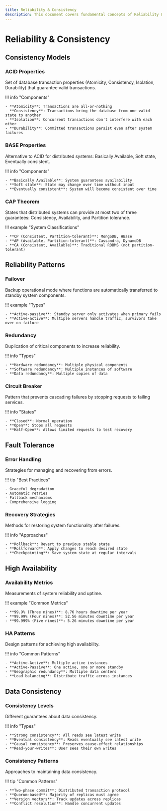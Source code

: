 ```yaml
---
title: Reliability & Consistency
description: This document covers fundamental concepts of Reliability & Consistency in System Design
---
```


# Reliability & Consistency

## Consistency Models

### ACID Properties

Set of database transaction properties (Atomicity, Consistency, Isolation,
Durability) that guarantee valid transactions.

!!! info "Components"

    - **Atomicity**: Transactions are all-or-nothing
    - **Consistency**: Transactions bring the database from one valid state to another
    - **Isolation**: Concurrent transactions don't interfere with each other
    - **Durability**: Committed transactions persist even after system failures

### BASE Properties

Alternative to ACID for distributed systems: Basically Available, Soft state,
Eventually consistent.

!!! info "Components"

    - **Basically Available**: System guarantees availability
    - **Soft state**: State may change over time without input
    - **Eventually consistent**: System will become consistent over time

### CAP Theorem

States that distributed systems can provide at most two of three guarantees:
Consistency, Availability, and Partition tolerance.

!!! example "System Classifications"

    - **CP (Consistent, Partition-tolerant)**: MongoDB, HBase
    - **AP (Available, Partition-tolerant)**: Cassandra, DynamoDB
    - **CA (Consistent, Available)**: Traditional RDBMS (not partition-tolerant)

## Reliability Patterns

### Failover

Backup operational mode where functions are automatically transferred to standby
system components.

!!! example "Types"

    - **Active-passive**: Standby server only activates when primary fails
    - **Active-active**: Multiple servers handle traffic, survivors take over on failure

### Redundancy

Duplication of critical components to increase reliability.

!!! info "Types"

    - **Hardware redundancy**: Multiple physical components
    - **Software redundancy**: Multiple instances of software
    - **Data redundancy**: Multiple copies of data

### Circuit Breaker

Pattern that prevents cascading failures by stopping requests to failing
services.

!!! info "States"

    - **Closed**: Normal operation
    - **Open**: Stops all requests
    - **Half-Open**: Allows limited requests to test recovery

## Fault Tolerance

### Error Handling

Strategies for managing and recovering from errors.

!!! tip "Best Practices"

    - Graceful degradation
    - Automatic retries
    - Fallback mechanisms
    - Comprehensive logging

### Recovery Strategies

Methods for restoring system functionality after failures.

!!! info "Approaches"

    - **Rollback**: Revert to previous stable state
    - **Rollforward**: Apply changes to reach desired state
    - **Checkpointing**: Save system state at regular intervals

## High Availability

### Availability Metrics

Measurements of system reliability and uptime.

!!! example "Common Metrics"

    - **99.9% (Three nines)**: 8.76 hours downtime per year
    - **99.99% (Four nines)**: 52.56 minutes downtime per year
    - **99.999% (Five nines)**: 5.26 minutes downtime per year

### HA Patterns

Design patterns for achieving high availability.

!!! info "Common Patterns"

    - **Active-Active**: Multiple active instances
    - **Active-Passive**: One active, one or more standby
    - **Geographic redundancy**: Multiple data centers
    - **Load balancing**: Distribute traffic across instances

## Data Consistency

### Consistency Levels

Different guarantees about data consistency.

!!! info "Types"

    - **Strong consistency**: All reads see latest write
    - **Eventual consistency**: Reads eventually see latest write
    - **Causal consistency**: Preserves cause-effect relationships
    - **Read-your-writes**: User sees their own writes

### Consistency Patterns

Approaches to maintaining data consistency.

!!! tip "Common Patterns"

    - **Two-phase commit**: Distributed transaction protocol
    - **Quorum-based**: Majority of replicas must agree
    - **Version vectors**: Track updates across replicas
    - **Conflict resolution**: Handle concurrent updates
